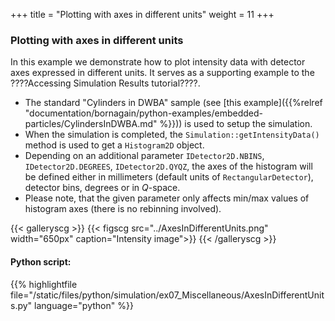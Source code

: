 +++
title = "Plotting with axes in different units"
weight = 11
+++

### Plotting with axes in different units

In this example we demonstrate how to plot intensity data with detector axes expressed in different units. It serves as a supporting example to the ????Accessing Simulation Results tutorial????.

* The standard "Cylinders in DWBA" sample (see [this example]({{%relref "documentation/bornagain/python-examples/embedded-particles/CylindersInDWBA.md" %}})) is used to setup the simulation.
* When the simulation is completed, the `Simulation::getIntensityData()` method is used to get a `Histogram2D` object.
* Depending on an additional parameter `IDetector2D.NBINS`, `IDetector2D.DEGREES`, `IDetector2D.QYQZ`, the axes of the histogram will be defined either in millimeters (default units of `RectangularDetector`), detector bins, degrees or in $Q$-space.
* Please note, that the given parameter only affects min/max values of histogram axes (there is no rebinning involved).


{{< galleryscg >}}
{{< figscg src="../AxesInDifferentUnits.png" width="650px" caption="Intensity image">}}
{{< /galleryscg >}}

#### Python script:
{{% highlightfile file="/static/files/python/simulation/ex07_Miscellaneous/AxesInDifferentUnits.py" language="python" %}}

